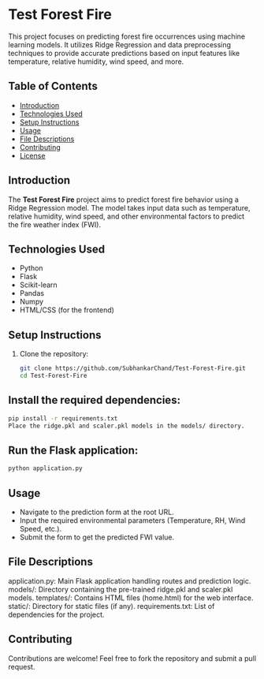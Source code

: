 # Test Forest Fire

This project focuses on predicting forest fire occurrences using machine learning models. It utilizes Ridge Regression and data preprocessing techniques to provide accurate predictions based on input features like temperature, relative humidity, wind speed, and more.

## Table of Contents
- [Introduction](#introduction)
- [Technologies Used](#technologies-used)
- [Setup Instructions](#setup-instructions)
- [Usage](#usage)
- [File Descriptions](#file-descriptions)
- [Contributing](#contributing)
- [License](#license)

## Introduction
The **Test Forest Fire** project aims to predict forest fire behavior using a Ridge Regression model. The model takes input data such as temperature, relative humidity, wind speed, and other environmental factors to predict the fire weather index (FWI).

## Technologies Used
- Python
- Flask
- Scikit-learn
- Pandas
- Numpy
- HTML/CSS (for the frontend)

## Setup Instructions
1. Clone the repository:
   ```bash
   git clone https://github.com/SubhankarChand/Test-Forest-Fire.git
   cd Test-Forest-Fire

## Install the required dependencies:
```bash
pip install -r requirements.txt
Place the ridge.pkl and scaler.pkl models in the models/ directory.
```

## Run the Flask application:
```bash
python application.py
```

## Usage
- Navigate to the prediction form at the root URL.
- Input the required environmental parameters (Temperature, RH, Wind Speed, etc.).
- Submit the form to get the predicted FWI value.

## File Descriptions
application.py: Main Flask application handling routes and prediction logic.
models/: Directory containing the pre-trained ridge.pkl and scaler.pkl models.
templates/: Contains HTML files (home.html) for the web interface.
static/: Directory for static files (if any).
requirements.txt: List of dependencies for the project.

## Contributing
Contributions are welcome! Feel free to fork the repository and submit a pull request.
